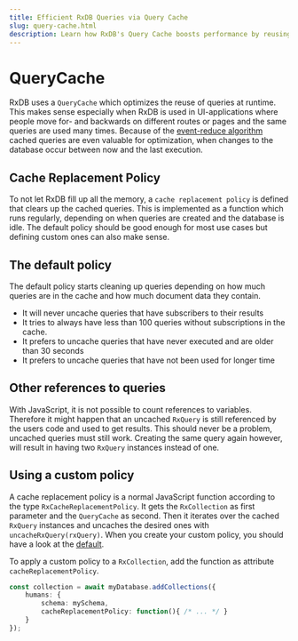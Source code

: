 ```yaml
---
title: Efficient RxDB Queries via Query Cache
slug: query-cache.html
description: Learn how RxDB's Query Cache boosts performance by reusing queries. Discover its default replacement policy and how to define your own.
---
```


# QueryCache

RxDB uses a `QueryCache` which optimizes the reuse of queries at runtime. This makes sense especially when RxDB is used in UI-applications where people move for- and backwards on different routes or pages and the same queries are used many times. Because of the [event-reduce algorithm](https://github.com/pubkey/event-reduce) cached queries are even valuable for optimization, when changes to the database occur between now and the last execution.

## Cache Replacement Policy

To not let RxDB fill up all the memory, a `cache replacement policy` is defined that clears up the cached queries. This is implemented as a function which runs regularly, depending on when queries are created and the database is idle. The default policy should be good enough for most use cases but defining custom ones can also make sense.


## The default policy

The default policy starts cleaning up queries depending on how much queries are in the cache and how much document data they contain.

* It will never uncache queries that have subscribers to their results
* It tries to always have less than 100 queries without subscriptions in the cache.
* It prefers to uncache queries that have never executed and are older than 30 seconds
* It prefers to uncache queries that have not been used for longer time

## Other references to queries

With JavaScript, it is not possible to count references to variables. Therefore it might happen that an uncached `RxQuery` is still referenced by the users code and used to get results. This should never be a problem, uncached queries must still work. Creating the same query again however, will result in having two `RxQuery` instances instead of one.

## Using a custom policy

A cache replacement policy is a normal JavaScript function according to the type `RxCacheReplacementPolicy`.
It gets the `RxCollection` as first parameter and the `QueryCache` as second. Then it iterates over the cached `RxQuery` instances and uncaches the desired ones with `uncacheRxQuery(rxQuery)`. When you create your custom policy, you should have a look at the [default](https://github.com/pubkey/rxdb/blob/master/src/query-cache.ts).

To apply a custom policy to a `RxCollection`, add the function as attribute `cacheReplacementPolicy`.

```ts
const collection = await myDatabase.addCollections({
    humans: {
        schema: mySchema,
        cacheReplacementPolicy: function(){ /* ... */ }
    }
});
```
